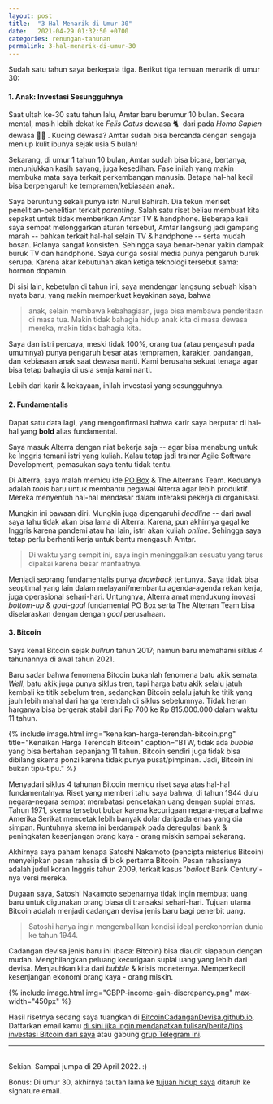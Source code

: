 ```yaml
---
layout: post
title:  "3 Hal Menarik di Umur 30"
date:   2021-04-29 01:32:50 +0700
categories: renungan-tahunan
permalink: 3-hal-menarik-di-umur-30
---
```


Sudah satu tahun saya berkepala tiga. Berikut tiga temuan menarik di umur 30:

#### **1. Anak: Investasi Sesungguhnya**

Saat ultah ke-30 satu tahun lalu, Amtar baru berumur 10 bulan. Secara mental, masih lebih dekat ke *Felis Catus* dewasa 🐈&nbsp;&nbsp;dari pada *Homo Sapien* dewasa 👨‍🦱&nbsp;. Kucing dewasa? Amtar sudah bisa bercanda dengan sengaja meniup kulit ibunya sejak usia 5 bulan!

Sekarang, di umur 1 tahun 10 bulan, Amtar sudah bisa bicara, bertanya, menunjukkan kasih sayang, juga kesedihan. Fase inilah yang makin membuka mata saya terkait perkembangan manusia. Betapa hal-hal kecil bisa berpengaruh ke tempramen/kebiasaan anak.

Saya beruntung sekali punya istri Nurul Bahirah. Dia tekun meriset penelitian-penelitian terkait *parenting*. Salah satu riset beliau membuat kita sepakat untuk tidak memberikan Amtar TV & handphone. Beberapa kali saya sempat melonggarkan aturan tersebut, Amtar langsung jadi gampang marah -- bahkan terkait hal-hal selain TV & handphone -- serta mudah bosan. Polanya sangat konsisten. Sehingga saya benar-benar yakin dampak buruk TV dan handphone. Saya curiga sosial media punya pengaruh buruk serupa. Karena akar kebutuhan akan ketiga teknologi tersebut sama: hormon dopamin.

Di sisi lain, kebetulan di tahun ini, saya mendengar langsung sebuah kisah nyata baru, yang makin memperkuat keyakinan saya, bahwa

> anak, selain membawa kebahagiaan, juga bisa membawa penderitaan di masa tua. Makin tidak bahagia hidup anak kita di masa dewasa mereka, makin tidak bahagia kita.

Saya dan istri percaya, meski tidak 100%, orang tua (atau pengasuh pada umumnya) punya pengaruh besar atas tempramen, karakter, pandangan, dan kebiasaan anak saat dewasa nanti. Kami berusaha sekuat tenaga agar bisa tetap bahagia di usia senja kami nanti.

Lebih dari karir & kekayaan, inilah investasi yang sesungguhnya.

#### **2. Fundamentalis**

Dapat satu data lagi, yang mengonfirmasi bahwa karir saya berputar di hal-hal yang **bold** alias fundamental.

Saya masuk Alterra dengan niat bekerja saja -- agar bisa menabung untuk ke Inggris temani istri yang kuliah. Kalau tetap jadi trainer Agile Software Development, pemasukan saya tentu tidak tentu.

Di Alterra, saya malah memicu ide [PO Box](https://po-box.alterra.id) &amp; The Alterrans Team. Keduanya adalah *tools* baru untuk membantu pegawai Alterra agar lebih produktif. Mereka menyentuh hal-hal mendasar dalam interaksi pekerja di organisasi.

Mungkin ini bawaan diri. Mungkin juga dipengaruhi *deadline* -- dari awal saya tahu tidak akan bisa lama di Alterra. Karena, pun akhirnya gagal ke Inggris karena pandemi atau hal lain, istri akan kuliah *online*. Sehingga saya tetap perlu berhenti kerja untuk bantu mengasuh Amtar.

> Di waktu yang sempit ini, saya ingin meninggalkan sesuatu yang terus dipakai karena besar manfaatnya.

Menjadi seorang fundamentalis punya *drawback* tentunya. Saya tidak bisa seoptimal yang lain dalam melayani/membantu agenda-agenda rekan kerja, juga operasional sehari-hari. Untungnya, Alterra amat mendukung inovasi *bottom-up* & *goal-goal* fundamental PO Box serta The Alterran Team bisa diselaraskan dengan dengan *goal* perusahaan. 

#### **3. Bitcoin**

Saya kenal Bitcoin sejak *bullrun* tahun 2017; namun baru memahami siklus 4 tahunannya di awal tahun 2021.

Baru sadar bahwa fenomena Bitcoin bukanlah fenomena batu akik semata. *Well*, batu akik juga punya siklus tren, tapi harga batu akik selalu jatuh kembali ke titik sebelum tren, sedangkan Bitcoin selalu jatuh ke titik yang jauh lebih mahal dari harga terendah di siklus sebelumnya. Tidak heran harganya bisa bergerak stabil dari Rp 700 ke Rp 815.000.000 dalam waktu 11 tahun.

{% include image.html
          img="kenaikan-harga-terendah-bitcoin.png"
          title="Kenaikan Harga Terendah Bitcoin"
          caption="BTW, tidak ada <em>bubble</em> yang bisa bertahan sepanjang 11 tahun. Bitcoin sendiri juga tidak bisa dibilang skema ponzi karena tidak punya pusat/pimpinan. Jadi, Bitcoin ini bukan tipu-tipu."
          %}

Menyadari siklus 4 tahunan Bitcoin memicu riset saya atas hal-hal fundamentalnya. Riset yang memberi tahu saya bahwa, di tahun 1944 dulu negara-negara sempat membatasi pencetakan uang dengan suplai emas. Tahun 1971, skema tersebut bubar karena kecurigaan negara-negara bahwa Amerika Serikat mencetak lebih banyak dolar daripada emas yang dia simpan. Runtuhnya skema ini berdampak pada deregulasi bank & peningkatan kesenjangan orang kaya - orang miskin sampai sekarang.

Akhirnya saya paham kenapa Satoshi Nakamoto (pencipta misterius Bitcoin) menyelipkan pesan rahasia di blok pertama Bitcoin. Pesan rahasianya adalah judul koran Inggris tahun 2009, terkait kasus '*bailout* Bank Century'-nya versi mereka.

Dugaan saya, Satoshi Nakamoto sebenarnya tidak ingin membuat uang baru untuk digunakan orang biasa di transaksi sehari-hari. Tujuan utama Bitcoin adalah menjadi cadangan devisa jenis baru bagi penerbit uang.

> Satoshi hanya ingin mengembalikan kondisi ideal perekonomian dunia ke tahun 1944.

Cadangan devisa jenis baru ini (baca: Bitcoin) bisa diaudit siapapun dengan mudah. Menghilangkan peluang kecurigaan suplai uang yang lebih dari devisa. Menjauhkan kita dari *bubble* & krisis moneternya. Memperkecil kesenjangan ekonomi orang kaya - orang miskin.

{% include image.html
          img="CBPP-income-gain-discrepancy.png"
          max-width="450px"
          %}

Hasil risetnya sedang saya tuangkan di [BitcoinCadanganDevisa.github.io](https://BitcoinCadanganDevisa.github.io). Daftarkan email kamu [di sini jika ingin mendapatkan tulisan/berita/tips investasi Bitcoin dari saya](https://rizkysyaiful.eo.page/daftar) atau gabung [grup Telegram ini](t.me/BTCcadangandevisa).

---

<br>
Sekian. Sampai jumpa di 29 April 2022. :)

Bonus: Di umur 30, akhirnya tautan lama ke [tujuan hidup saya](https://www.quora.com/Have-you-found-your-life-purpose-and-if-so-how-did-you-do-it/answer/Rizky-Syaiful) ditaruh ke signature email.